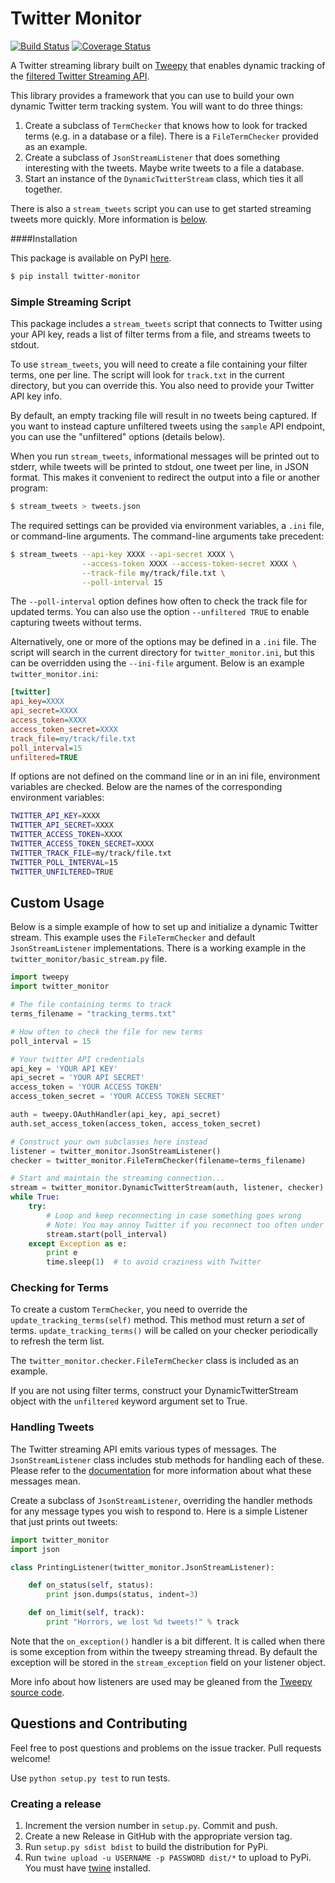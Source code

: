 Twitter Monitor
===============

[![Build Status](https://travis-ci.org/michaelbrooks/twitter-monitor.svg?branch=master)](https://travis-ci.org/michaelbrooks/twitter-monitor)
[![Coverage Status](https://coveralls.io/repos/michaelbrooks/twitter-monitor/badge.svg?branch=master)](https://coveralls.io/r/michaelbrooks/twitter-monitor?branch=master)

A Twitter streaming library built on [Tweepy](https://github.com/tweepy/tweepy) that enables dynamic tracking
of the [filtered Twitter Streaming API](https://dev.twitter.com/docs/api/1.1/post/statuses/filter).

This library provides a framework that you can use to build your own dynamic Twitter term tracking system.
You will want to do three things:

1. Create a subclass of `TermChecker` that knows how to look for tracked terms (e.g. in a database or a file).
   There is a `FileTermChecker` provided as an example.
2. Create a subclass of `JsonStreamListener` that does something interesting with the tweets. Maybe write tweets
   to a file a database.
3. Start an instance of the `DynamicTwitterStream` class, which ties it all together.

There is also a `stream_tweets` script you can use to get started
streaming tweets more quickly. More information is [below](#streaming-script).


####Installation

This package is available on PyPI [here](https://pypi.python.org/pypi/twitter-monitor).

```bash
$ pip install twitter-monitor
```


### Simple Streaming Script

This package includes a `stream_tweets` script that
connects to Twitter using your API key, reads
a list of filter terms from a file, and streams
tweets to stdout.

To use `stream_tweets`, you will need to create a file
containing your filter terms, one per line.
The script will look for `track.txt` in the current directory,
but you can override this.
You also need to provide your Twitter API key info.

By default, an empty tracking file will result in no tweets
being captured. If you want to instead capture unfiltered tweets
using the `sample` API endpoint, you can use the "unfiltered" options
(details below).

When you run `stream_tweets`, informational messages will be
printed out to stderr, while tweets will be printed to stdout,
one tweet per line, in JSON format.
This makes it convenient to redirect the output into a file or another program:

```bash
$ stream_tweets > tweets.json
```

The required settings can be provided via environment variables,
a `.ini` file, or command-line arguments.
The command-line arguments take precedent:

```bash
$ stream_tweets --api-key XXXX --api-secret XXXX \
                --access-token XXXX --access-token-secret XXXX \
                --track-file my/track/file.txt \
                --poll-interval 15
```

The `--poll-interval` option defines how often to check the track file
for updated terms. You can also use the option `--unfiltered TRUE` to
enable capturing tweets without terms.

Alternatively, one or more of the options may be defined in a `.ini` file.
The script will search in the current directory for `twitter_monitor.ini`, but this can be overridden
using the `--ini-file` argument.
Below is an example `twitter_monitor.ini`:

```ini
[twitter]
api_key=XXXX
api_secret=XXXX
access_token=XXXX
access_token_secret=XXXX
track_file=my/track/file.txt
poll_interval=15
unfiltered=TRUE
```

If options are not defined on the command line or in an ini file,
environment variables are checked. Below are the names of the corresponding
environment variables:

```bash
TWITTER_API_KEY=XXXX
TWITTER_API_SECRET=XXXX
TWITTER_ACCESS_TOKEN=XXXX
TWITTER_ACCESS_TOKEN_SECRET=XXXX
TWITTER_TRACK_FILE=my/track/file.txt
TWITTER_POLL_INTERVAL=15
TWITTER_UNFILTERED=TRUE
```

Custom Usage
-------------

Below is a simple example of how to set up and initialize a dynamic Twitter stream.
This example uses the `FileTermChecker` and default `JsonStreamListener` implementations.
There is a working example in the `twitter_monitor/basic_stream.py` file.

```python
import tweepy
import twitter_monitor

# The file containing terms to track
terms_filename = "tracking_terms.txt"

# How often to check the file for new terms
poll_interval = 15

# Your twitter API credentials
api_key = 'YOUR API KEY'
api_secret = 'YOUR API SECRET'
access_token = 'YOUR ACCESS TOKEN'
access_token_secret = 'YOUR ACCESS TOKEN SECRET'

auth = tweepy.OAuthHandler(api_key, api_secret)
auth.set_access_token(access_token, access_token_secret)

# Construct your own subclasses here instead
listener = twitter_monitor.JsonStreamListener()
checker = twitter_monitor.FileTermChecker(filename=terms_filename)

# Start and maintain the streaming connection...
stream = twitter_monitor.DynamicTwitterStream(auth, listener, checker)
while True:
    try:
        # Loop and keep reconnecting in case something goes wrong
        # Note: You may annoy Twitter if you reconnect too often under some conditions.
        stream.start(poll_interval)
    except Exception as e:
        print e
        time.sleep(1)  # to avoid craziness with Twitter
```


### Checking for Terms

To create a custom `TermChecker`, you need to override the `update_tracking_terms(self)` method.
This method must return a *set* of terms. `update_tracking_terms()` will be called
on your checker periodically to refresh the term list.

The `twitter_monitor.checker.FileTermChecker` class is included as an example.

If you are not using filter terms, construct your DynamicTwitterStream
object with the `unfiltered` keyword argument set to True.

### Handling Tweets

The Twitter streaming API emits various types of messages.
The `JsonStreamListener` class includes stub methods for handling each of these.
Please refer to the [documentation](https://dev.twitter.com/docs/streaming-apis/messages) for more information
about what these messages mean.

Create a subclass of `JsonStreamListener`, overriding the handler methods for any message types you wish to respond to.
Here is a simple Listener that just prints out tweets:

```python
import twitter_monitor
import json

class PrintingListener(twitter_monitor.JsonStreamListener):

    def on_status(self, status):
        print json.dumps(status, indent=3)

    def on_limit(self, track):
        print "Horrors, we lost %d tweets!" % track
```

Note that the `on_exception()` handler is a bit different. It is called when there is some exception
from within the tweepy streaming thread. By default the exception will be stored in the `stream_exception` field
on your listener object.

More info about how listeners are used may be gleaned from the
[Tweepy source code](https://github.com/tweepy/tweepy/blob/master/tweepy/streaming.py#L22).

Questions and Contributing
--------------------------

Feel free to post questions and problems on the issue tracker. Pull requests welcome!

Use `python setup.py test` to run tests.


### Creating a release

1. Increment the version number in `setup.py`. Commit and push.
2. Create a new Release in GitHub with the appropriate version tag.
3. Run `setup.py sdist bdist` to build the distribution for PyPi.
4. Run `twine upload -u USERNAME -p PASSWORD dist/*` to upload to PyPi. 
   You must have [twine](https://github.com/pypa/twine) installed.
